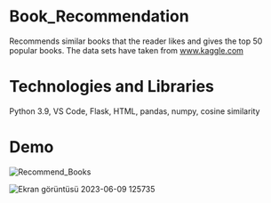# Book_Recommendation
Recommends similar books that the reader likes and gives the top 50 popular books.
The data sets have taken from www.kaggle.com

# Technologies and Libraries
Python 3.9, VS Code, Flask, HTML, pandas, numpy, cosine similarity

# Demo
![Recommend_Books](https://github.com/dkurt15/Book_Recommendation/assets/107654840/80fd16ea-32c6-49dd-bb7f-c316fdbfe663)

![Ekran görüntüsü 2023-06-09 125735](https://github.com/dkurt15/Book_Recommendation/assets/107654840/2b4523e1-e870-4aa0-abfb-88ee63923a38)
